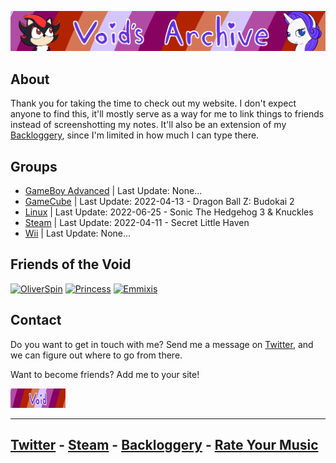 <head>
     <link rel="shortcut icon" type="image/x-icon" href="favicon.ico">
</head>

![Void's Archive](./SSHP/index-banner.png)

## About
Thank you for taking the time to check out my website. I don't expect anyone to find this, it'll mostly serve as a way for me to link things to friends instead of screenshotting my notes. It'll also be an extension of my [Backloggery](https://www.backloggery.com/QueenRaven29), since I'm limited in how much I can type there. 

## Groups
- [GameBoy Advanced](/GameBoy-Advance/GBA-index) | Last Update: None...
- [GameCube](/GameCube/gamecube-index) | Last Update: 2022-04-13 - Dragon Ball Z: Budokai 2
- [Linux](/Linux/linux-index) | Last Update: 2022-06-25 - Sonic The Hedgehog 3 & Knuckles
- [Steam](/Steam/steam-index) | Last Update: 2022-04-11 - Secret Little Haven
- [Wii](/Wii/wii-index) | Last Update: None...

## Friends of the Void

[![OliverSpin](https://files.catbox.moe/se3kxa.gif)](https://steelviper77.neocities.org/) 
[![Princess](https://files.catbox.moe/he8oc0.gif)](https://chloes-secret-hideout.neocities.org/)
[![Emmixis](https://files.catbox.moe/f4jv7o.gif)](https://emmixis.net/)

## Contact
Do you want to get in touch with me? Send me a message on [Twitter](https://twitter.com/jamieofthevoid), and we can figure out where to go from there.

Want to become friends? Add me to your site! 

![Friends of the Void](./SSHP/webring-button.gif)

***
## [Twitter](https://twitter.com/jamieofthevoid) - [Steam](https://steamcommunity.com/id/queenofthevoid/) - [Backloggery](https://www.backloggery.com/QueenRaven29) - [Rate Your Music](https://rateyourmusic.com/~voidgazer_jamie)